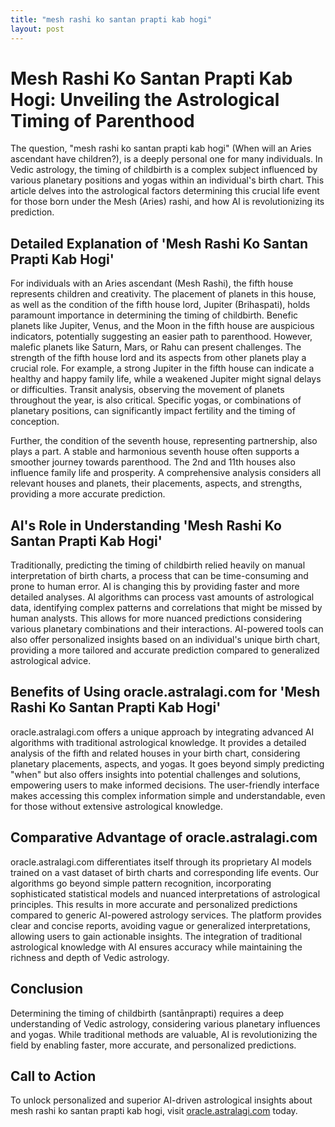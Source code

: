 ```yaml
---
title: "mesh rashi ko santan prapti kab hogi"
layout: post
---
```


# Mesh Rashi Ko Santan Prapti Kab Hogi: Unveiling the Astrological Timing of Parenthood

The question, "mesh rashi ko santan prapti kab hogi" (When will an Aries ascendant have children?), is a deeply personal one for many individuals.  In Vedic astrology, the timing of childbirth is a complex subject influenced by various planetary positions and yogas within an individual's birth chart.  This article delves into the astrological factors determining this crucial life event for those born under the Mesh (Aries) rashi, and how AI is revolutionizing its prediction.

## Detailed Explanation of 'Mesh Rashi Ko Santan Prapti Kab Hogi'

For individuals with an Aries ascendant (Mesh Rashi), the fifth house represents children and creativity. The placement of planets in this house, as well as the condition of the fifth house lord, Jupiter (Brihaspati), holds paramount importance in determining the timing of childbirth.  Benefic planets like Jupiter, Venus, and the Moon in the fifth house are auspicious indicators, potentially suggesting an easier path to parenthood. However, malefic planets like Saturn, Mars, or Rahu can present challenges.  The strength of the fifth house lord and its aspects from other planets play a crucial role.  For example, a strong Jupiter in the fifth house can indicate a healthy and happy family life, while a weakened Jupiter might signal delays or difficulties.  Transit analysis, observing the movement of planets throughout the year, is also critical.  Specific yogas, or combinations of planetary positions, can significantly impact fertility and the timing of conception.

Further, the condition of the seventh house, representing partnership, also plays a part. A stable and harmonious seventh house often supports a smoother journey towards parenthood. The 2nd and 11th houses also influence family life and prosperity.  A comprehensive analysis considers all relevant houses and planets, their placements, aspects, and strengths, providing a more accurate prediction.

## AI's Role in Understanding 'Mesh Rashi Ko Santan Prapti Kab Hogi'

Traditionally, predicting the timing of childbirth relied heavily on manual interpretation of birth charts, a process that can be time-consuming and prone to human error.  AI is changing this by providing faster and more detailed analyses. AI algorithms can process vast amounts of astrological data, identifying complex patterns and correlations that might be missed by human analysts.  This allows for more nuanced predictions considering various planetary combinations and their interactions.  AI-powered tools can also offer personalized insights based on an individual's unique birth chart, providing a more tailored and accurate prediction compared to generalized astrological advice.

## Benefits of Using oracle.astralagi.com for 'Mesh Rashi Ko Santan Prapti Kab Hogi'

oracle.astralagi.com offers a unique approach by integrating advanced AI algorithms with traditional astrological knowledge.  It provides a detailed analysis of the fifth and related houses in your birth chart, considering planetary placements, aspects, and yogas.  It goes beyond simply predicting "when" but also offers insights into potential challenges and solutions, empowering users to make informed decisions.  The user-friendly interface makes accessing this complex information simple and understandable, even for those without extensive astrological knowledge.

## Comparative Advantage of oracle.astralagi.com

oracle.astralagi.com differentiates itself through its proprietary AI models trained on a vast dataset of birth charts and corresponding life events.  Our algorithms go beyond simple pattern recognition, incorporating sophisticated statistical models and nuanced interpretations of astrological principles. This results in more accurate and personalized predictions compared to generic AI-powered astrology services.  The platform provides clear and concise reports, avoiding vague or generalized interpretations, allowing users to gain actionable insights.  The integration of traditional astrological knowledge with AI ensures accuracy while maintaining the richness and depth of Vedic astrology.


## Conclusion

Determining the timing of childbirth (santānprapti) requires a deep understanding of Vedic astrology, considering various planetary influences and yogas.  While traditional methods are valuable, AI is revolutionizing the field by enabling faster, more accurate, and personalized predictions.

## Call to Action

To unlock personalized and superior AI-driven astrological insights about mesh rashi ko santan prapti kab hogi, visit [oracle.astralagi.com](https://oracle.astralagi.com) today.